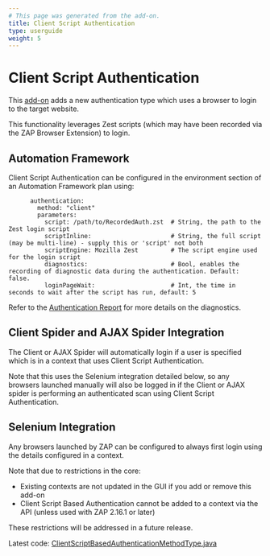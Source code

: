 ```yaml
---
# This page was generated from the add-on.
title: Client Script Authentication
type: userguide
weight: 5
---
```


# Client Script Authentication

This [add-on](/docs/desktop/addons/authentication-helper/) adds a new authentication type which uses a browser to login to the target website.


This functionality leverages Zest scripts (which may have been recorded via the ZAP Browser Extension) to login.


## Automation Framework

Client Script Authentication can be configured in the environment section of an Automation Framework plan using:

```
      authentication:
        method: "client"
        parameters:
          script: /path/to/RecordedAuth.zst  # String, the path to the Zest login script
          scriptInline:                      # String, the full script (may be multi-line) - supply this or 'script' not both
          scriptEngine: Mozilla Zest         # The script engine used for the login script
          diagnostics:                       # Bool, enables the recording of diagnostic data during the authentication. Default: false.
          loginPageWait:                     # Int, the time in seconds to wait after the script has run, default: 5
```


Refer to the [Authentication Report](/docs/desktop/addons/authentication-helper/auth-report-json/) for more details on the diagnostics.

## Client Spider and AJAX Spider Integration

The Client or AJAX Spider will automatically login if a user is specified which is in a context that uses Client Script Authentication.


Note that this uses the Selenium integration detailed below, so any browsers launched manually will also be logged in if the
Client or AJAX spider is performing an authenticated scan using Client Script Authentication.

## Selenium Integration

Any browsers launched by ZAP can be configured to always first login using the details configured in a context.


Note that due to restrictions in the core:

* Existing contexts are not updated in the GUI if you add or remove this add-on
* Client Script Based Authentication cannot be added to a context via the API (unless used with ZAP 2.16.1 or later)

These restrictions will be addressed in a future release.


Latest code: [ClientScriptBasedAuthenticationMethodType.java](https://github.com/zaproxy/zap-extensions/blob/main/addOns/authhelper/src/main/java/org/zaproxy/addon/authhelper/ClientScriptBasedAuthenticationMethodType.java)
